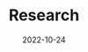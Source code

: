 ---
# Leave the homepage title empty to use the site title
title: Research
date: 2022-10-24
type: landing

sections:

  - block: hero
    content:
      title: Research Goal
      image:
        # Reference an image in your `assets/media/` folder
        filename: Web_HomePage.svg
      # Add your Call-To-Action (CTA) button and optional icon
      cta:
        label: Get Started
        url: ../project/
        #icon_pack: fas
        #icon: download
      # Optionally, add an alternative CTA link
      cta_alt:
        label: See the Publications
        url: ../publication/
      # Optionally, add a note under the Call-To-Action          
      # Add your Hero text here
      text: |
        <br>
        My research focuses on the **digital transformation** of power electronics and energy systems. I aim to develop advanced control and optimization methods that enhance the efficiency, reliability, and sustainability of modern power systems.
    
    design:
      # Choose an optional background color, gradient, image, or video
      background:
        gradient_angle: 180
        gradient_end: '#8097ffff'
        gradient_start: '#ffffffff'
        text_color_light: false
  - block: tag_cloud
    content:
      title: Research Tags
      subtitle: ''
      text: Please select tags of interest to view related publications!
      # Choose a taxonomy from the `taxonomies` list in `config.yaml` to display (e.g. tags, categories, authors)
      taxonomy: tags
      # Choose how many tags you would like to display (0 = all tags)
      count: 30
    design:
      # Minimum and maximum font sizes (1.0 = 100%).
      font_size_min: 0.7
      font_size_max: 2.0
      background:
        color: '#8097ffff'



---